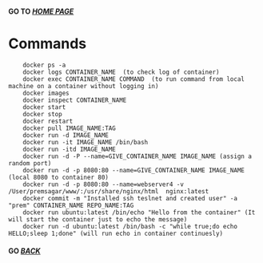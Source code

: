 #### GO TO *[HOME PAGE](index.md)*

#       Commands


        docker ps -a
        docker logs CONTAINER_NAME  (to check log of container)
        docker exec CONTAINER_NAME COMMAND  (to run command from local machine on a container without logging in)
        docker images
        docker inspect CONTAINER_NAME
        docker start
        docker stop
        docker restart
        docker pull IMAGE_NAME:TAG
        docker run -d IMAGE_NAME
        docker run -it IMAGE_NAME /bin/bash
        docker run -itd IMAGE_NAME
        docker run -d -P --name=GIVE_CONTAINER_NAME IMAGE_NAME (assign a random port)
        docker run -d -p 8080:80 --name=GIVE_CONTAINER_NAME IMAGE_NAME (local 8080 to container 80)
        docker run -d -p 8080:80 --name=webserver4 -v /User/premsagar/www/:/usr/share/nginx/html  nginx:latest
        docker commit -m "Installed ssh teslnet and created user" -a "prem" CONTAINER_NAME REPO_NAME:TAG
        docker run ubuntu:latest /bin/echo "Hello from the container" (It will start the container just to echo the message)
        docker run -d ubuntu:latest /bin/bash -c "while true;do echo HELLO;sleep 1;done" (will run echo in container continuesly)
        
        
####  GO *[BACK](index.md)*         
